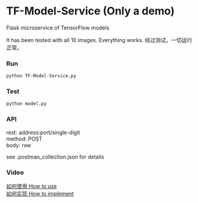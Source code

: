 # TF-Model-Service (Only a demo)
Flask microservice of TensorFlow models

It has been tested with all 10 images. Everything works.  经过测试，一切运行正常。
### Run
```bash
python TF-Model-Service.py
```
### Test
```bash
python model.py
```
### API
  rest: address:port/single-digit  
method: POST  
  body: raw  

see .postman_collection.json for details

### Video
[如何使用 How to use](http://www.bilibili.com/video/av8476660/)  
[如何实现 How to implement](http://www.bilibili.com/video/av8478393/)
